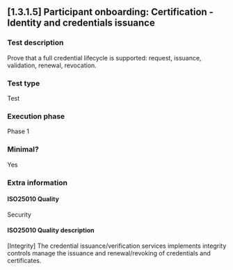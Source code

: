 
## [1.3.1.5] Participant onboarding: Certification - Identity and credentials issuance
 
### Test description
Prove that a full credential lifecycle is supported: request, issuance, validation, renewal, revocation.
 
### Test type
Test
 
### Execution phase
Phase 1
 
### Minimal?
Yes
 
### Extra information
#### ISO25010 Quality
Security
#### ISO25010 Quality description
[Integrity] The credential issuance/verification services implements integrity controls manage the issuance and renewal/revoking of credentials and certificates.
    